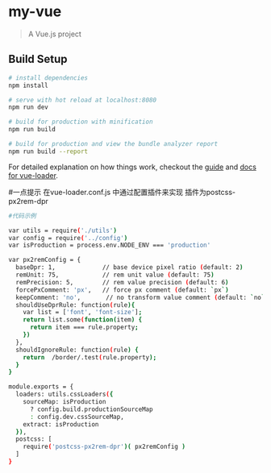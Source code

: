 # my-vue

> A Vue.js project

## Build Setup

``` bash
# install dependencies
npm install

# serve with hot reload at localhost:8080
npm run dev

# build for production with minification
npm run build

# build for production and view the bundle analyzer report
npm run build --report
```

For detailed explanation on how things work, checkout the [guide](http://vuejs-templates.github.io/webpack/) and [docs for vue-loader](http://vuejs.github.io/vue-loader).

#一点提示
在vue-loader.conf.js 中通过配置插件来实现 插件为postcss-px2rem-dpr
``` bash
#代码示例

var utils = require('./utils')
var config = require('../config')
var isProduction = process.env.NODE_ENV === 'production'

var px2remConfig = {
  baseDpr: 1,             // base device pixel ratio (default: 2)
  remUnit: 75,            // rem unit value (default: 75)
  remPrecision: 5,        // rem value precision (default: 6)
  forcePxComment: 'px',   // force px comment (default: `px`)
  keepComment: 'no',       // no transform value comment (default: `no`)
  shouldUseDprRule: function(rule){
    var list = ['font', 'font-size'];
    return list.some(function(item) {
      return item === rule.property;
    })
  },
  shouldIgnoreRule: function(rule) {
    return  /border/.test(rule.property);
  }
}

module.exports = {
  loaders: utils.cssLoaders({
    sourceMap: isProduction
      ? config.build.productionSourceMap
      : config.dev.cssSourceMap,
    extract: isProduction
  }),
  postcss: [
    require('postcss-px2rem-dpr')( px2remConfig )
  ]
}
